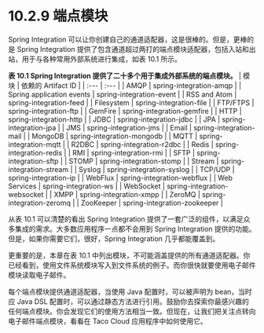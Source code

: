 # 10.2.9 端点模块

Spring Integration 可以让你创建自己的通道适配器，这是很棒的。但是，更棒的是 Spring Integration 提供了包含通道超过两打的端点模块适配器，包括入站和出站，用于与各种常用外部系统进行集成，如表 10.1 所示。

**表 10.1 Spring Integration 提供了二十多个用于集成外部系统的端点模块。**
| 模块 | 依赖的 Artifact ID |
| :--- | :--- |
| AMQP | spring-integration-amqp |
| Spring application events | spring-integration-event |
| RSS and Atom | spring-integration-feed |
| Filesystem | spring-integration-file |
| FTP/FTPS | spring-integration-ftp |
| GemFire | spring-integration-gemfire |
| HTTP | spring-integration-http |
| JDBC | spring-integration-jdbc |
| JPA | spring-integration-jpa |
| JMS | spring-integration-jms |
| Email | spring-integration-mail |
| MongoDB | spring-integration-mongodb |
| MQTT | spring-integration-mqtt |
| R2DBC | spring-integration-r2dbc |
| Redis | spring-integration-redis |
| RMI | spring-integration-rmi |
| SFTP | spring-integration-sftp |
| STOMP | spring-integration-stomp |
| Stream | spring-integration-stream |
| Syslog | spring-integration-syslog |
| TCP/UDP | spring-integration-ip |
| WebFlux | spring-integration-webflux |
| Web Services | spring-integration-ws |
| WebSocket | spring-integration-websocket |
| XMPP | spring-integration-xmpp |
| ZeroMQ | spring-integration-zeromq |
| ZooKeeper | spring-integration-zookeeper |

从表 10.1 可以清楚的看出 Spring Integration 提供了一套广泛的组件，以满足众多集成的需求。大多数应用程序一点都不会用到 Spring Integration 提供的功能。但是，如果你需要它们，很好，Spring Integration 几乎都能覆盖到。

更重要的是，本章在表 10.1 中列出模块，不可能涵盖提供的所有通道适配器。你已经看到，使用文件系统模块写入到文件系统的例子。而你很快就要使用电子邮件模块读取电子邮件。

每个端点模块提供通道适配器，当使用 Java 配置时，可以被声明为 bean，当时应 Java DSL 配置时，可以通过静态方法进行引用。鼓励你去探索你最感兴趣的任何端点模块。你会发现它们的使用方法相当一致。但现在，让我们把关注点转向电子邮件端点模块，看看在 Taco Cloud 应用程序中如何使用它。

